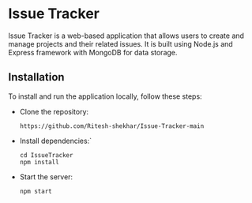 # Issue Tracker
Issue Tracker is a web-based application that allows users to create and manage projects and their related issues. It is built using Node.js and Express framework with MongoDB for data storage.

## Installation
To install and run the application locally, follow these steps:

- Clone the repository:

    `https://github.com/Ritesh-shekhar/Issue-Tracker-main`

- Install dependencies:`
    ```
    cd IssueTracker
    npm install
    ```
 - Start the server:
 
    `npm start`
